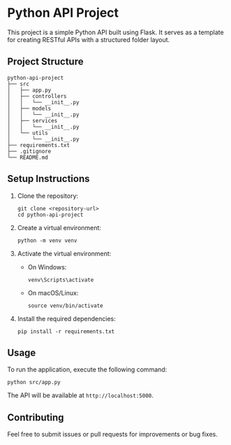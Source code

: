 # Python API Project

This project is a simple Python API built using Flask. It serves as a template for creating RESTful APIs with a structured folder layout.

## Project Structure

```
python-api-project
├── src
│   ├── app.py
│   ├── controllers
│   │   └── __init__.py
│   ├── models
│   │   └── __init__.py
│   ├── services
│   │   └── __init__.py
│   └── utils
│       └── __init__.py
├── requirements.txt
├── .gitignore
└── README.md
```

## Setup Instructions

1. Clone the repository:
   ```
   git clone <repository-url>
   cd python-api-project
   ```

2. Create a virtual environment:
   ```
   python -m venv venv
   ```

3. Activate the virtual environment:
   - On Windows:
     ```
     venv\Scripts\activate
     ```
   - On macOS/Linux:
     ```
     source venv/bin/activate
     ```

4. Install the required dependencies:
   ```
   pip install -r requirements.txt
   ```

## Usage

To run the application, execute the following command:
```
python src/app.py
```

The API will be available at `http://localhost:5000`.

## Contributing

Feel free to submit issues or pull requests for improvements or bug fixes.